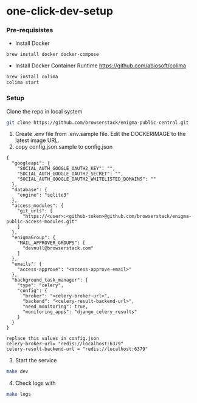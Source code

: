 # one-click-dev-setup


### Pre-requisistes

- Install Docker
```
brew install docker docker-compose
```

- Install Docker Container Runtime
https://github.com/abiosoft/colima
```bash
brew install colima
colima start
```

### Setup
Clone the repo in local system
```bash
git clone https://github.com/browserstack/enigma-public-central.git
```
1. Create .env file from .env.sample file. Edit the DOCKERIMAGE to the latest image URL.
2. copy config.json.sample to config.json
```pan
{
  "googleapi": {
    "SOCIAL_AUTH_GOOGLE_OAUTH2_KEY": "",
    "SOCIAL_AUTH_GOOGLE_OAUTH2_SECRET": "",
    "SOCIAL_AUTH_GOOGLE_OAUTH2_WHITELISTED_DOMAINS": ""
  },
  "database": {
    "engine": "sqlite3"
  },
  "access_modules": {
    "git_urls": [
      "https://<user>:<github-token>@github.com/browserstack/enigma-public-access-modules.git"
    ]
  },
  "enigmaGroup": {
    "MAIL_APPROVER_GROUPS": [
      "devnull@browserstack.com"
    ]
  },
  "emails": {
    "access-approve": "<access-approve-email>"
  },
  "background_task_manager": {
    "type": "celery",
    "config": {
      "broker": "<celery-broker-url>",
      "backend": "<celery-result-backend-url>",
      "need_monitoring": true,
      "monitoring_apps": "django_celery_results"
    }
  }
}

replace this values in config.json
celery-broker-url= "redis://localhost:6379"
celery-result-backend-url = "redis://localhost:6379"

```
3. Start the service
```bash
make dev
```
4. Check logs with
```bash
make logs
```


